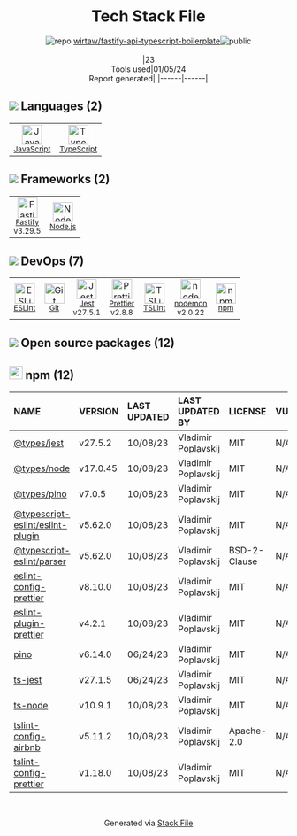 <!--
&lt;--- Readme.md Snippet without images Start ---&gt;
## Tech Stack
wirtaw/fastify-api-typescript-boilerplate is built on the following main stack:

- [Jest](http://facebook.github.io/jest/) – Javascript Testing Framework
- [Node.js](http://nodejs.org/) – Frameworks (Full Stack)
- [JavaScript](https://developer.mozilla.org/en-US/docs/Web/JavaScript) – Languages
- [TypeScript](http://www.typescriptlang.org) – Languages
- [ESLint](http://eslint.org/) – Code Review
- [TSLint](https://github.com/palantir/tslint) – Code Review
- [nodemon](http://nodemon.io/) – node.js Application Monitoring
- [Prettier](https://prettier.io/) – Code Review
- [Fastify](http://www.fastify.io/) – Microframeworks (Backend)

Full tech stack [here](/techstack.md)

&lt;--- Readme.md Snippet without images End ---&gt;

&lt;--- Readme.md Snippet with images Start ---&gt;
## Tech Stack
wirtaw/fastify-api-typescript-boilerplate is built on the following main stack:

- <img width='25' height='25' src='https://img.stackshare.io/service/830/jest.png' alt='Jest'/> [Jest](http://facebook.github.io/jest/) – Javascript Testing Framework
- <img width='25' height='25' src='https://img.stackshare.io/service/1011/n1JRsFeB_400x400.png' alt='Node.js'/> [Node.js](http://nodejs.org/) – Frameworks (Full Stack)
- <img width='25' height='25' src='https://img.stackshare.io/service/1209/javascript.jpeg' alt='JavaScript'/> [JavaScript](https://developer.mozilla.org/en-US/docs/Web/JavaScript) – Languages
- <img width='25' height='25' src='https://img.stackshare.io/service/1612/bynNY5dJ.jpg' alt='TypeScript'/> [TypeScript](http://www.typescriptlang.org) – Languages
- <img width='25' height='25' src='https://img.stackshare.io/service/3337/Q4L7Jncy.jpg' alt='ESLint'/> [ESLint](http://eslint.org/) – Code Review
- <img width='25' height='25' src='https://img.stackshare.io/service/5561/303157.png' alt='TSLint'/> [TSLint](https://github.com/palantir/tslint) – Code Review
- <img width='25' height='25' src='https://img.stackshare.io/service/5577/preview.png' alt='nodemon'/> [nodemon](http://nodemon.io/) – node.js Application Monitoring
- <img width='25' height='25' src='https://img.stackshare.io/service/7035/default_66f265943abed56bcdbfca1c866a4261b1fbb063.jpg' alt='Prettier'/> [Prettier](https://prettier.io/) – Code Review
- <img width='25' height='25' src='https://img.stackshare.io/service/7609/24939410.png' alt='Fastify'/> [Fastify](http://www.fastify.io/) – Microframeworks (Backend)

Full tech stack [here](/techstack.md)

&lt;--- Readme.md Snippet with images End ---&gt;
-->
<div align="center">

# Tech Stack File
![](https://img.stackshare.io/repo.svg "repo") [wirtaw/fastify-api-typescript-boilerplate](https://github.com/wirtaw/fastify-api-typescript-boilerplate)![](https://img.stackshare.io/public_badge.svg "public")
<br/><br/>
|23<br/>Tools used|01/05/24 <br/>Report generated|
|------|------|
</div>

## <img src='https://img.stackshare.io/languages.svg'/> Languages (2)
<table><tr>
  <td align='center'>
  <img width='36' height='36' src='https://img.stackshare.io/service/1209/javascript.jpeg' alt='JavaScript'>
  <br>
  <sub><a href="https://developer.mozilla.org/en-US/docs/Web/JavaScript">JavaScript</a></sub>
  <br>
  <sub></sub>
</td>

<td align='center'>
  <img width='36' height='36' src='https://img.stackshare.io/service/1612/bynNY5dJ.jpg' alt='TypeScript'>
  <br>
  <sub><a href="http://www.typescriptlang.org">TypeScript</a></sub>
  <br>
  <sub></sub>
</td>

</tr>
</table>

## <img src='https://img.stackshare.io/frameworks.svg'/> Frameworks (2)
<table><tr>
  <td align='center'>
  <img width='36' height='36' src='https://img.stackshare.io/service/7609/24939410.png' alt='Fastify'>
  <br>
  <sub><a href="http://www.fastify.io/">Fastify</a></sub>
  <br>
  <sub>v3.29.5</sub>
</td>

<td align='center'>
  <img width='36' height='36' src='https://img.stackshare.io/service/1011/n1JRsFeB_400x400.png' alt='Node.js'>
  <br>
  <sub><a href="http://nodejs.org/">Node.js</a></sub>
  <br>
  <sub></sub>
</td>

</tr>
</table>

## <img src='https://img.stackshare.io/devops.svg'/> DevOps (7)
<table><tr>
  <td align='center'>
  <img width='36' height='36' src='https://img.stackshare.io/service/3337/Q4L7Jncy.jpg' alt='ESLint'>
  <br>
  <sub><a href="http://eslint.org/">ESLint</a></sub>
  <br>
  <sub></sub>
</td>

<td align='center'>
  <img width='36' height='36' src='https://img.stackshare.io/service/1046/git.png' alt='Git'>
  <br>
  <sub><a href="http://git-scm.com/">Git</a></sub>
  <br>
  <sub></sub>
</td>

<td align='center'>
  <img width='36' height='36' src='https://img.stackshare.io/service/830/jest.png' alt='Jest'>
  <br>
  <sub><a href="http://facebook.github.io/jest/">Jest</a></sub>
  <br>
  <sub>v27.5.1</sub>
</td>

<td align='center'>
  <img width='36' height='36' src='https://img.stackshare.io/service/7035/default_66f265943abed56bcdbfca1c866a4261b1fbb063.jpg' alt='Prettier'>
  <br>
  <sub><a href="https://prettier.io/">Prettier</a></sub>
  <br>
  <sub>v2.8.8</sub>
</td>

<td align='center'>
  <img width='36' height='36' src='https://img.stackshare.io/service/5561/303157.png' alt='TSLint'>
  <br>
  <sub><a href="https://github.com/palantir/tslint">TSLint</a></sub>
  <br>
  <sub></sub>
</td>

<td align='center'>
  <img width='36' height='36' src='https://img.stackshare.io/service/5577/preview.png' alt='nodemon'>
  <br>
  <sub><a href="http://nodemon.io/">nodemon</a></sub>
  <br>
  <sub>v2.0.22</sub>
</td>

<td align='center'>
  <img width='36' height='36' src='https://img.stackshare.io/service/1120/lejvzrnlpb308aftn31u.png' alt='npm'>
  <br>
  <sub><a href="https://www.npmjs.com/">npm</a></sub>
  <br>
  <sub></sub>
</td>

</tr>
</table>


## <img src='https://img.stackshare.io/group.svg' /> Open source packages (12)</h2>

## <img width='24' height='24' src='https://img.stackshare.io/service/1120/lejvzrnlpb308aftn31u.png'/> npm (12)

|NAME|VERSION|LAST UPDATED|LAST UPDATED BY|LICENSE|VULNERABILITIES|
|:------|:------|:------|:------|:------|:------|
|[@types/jest](https://www.npmjs.com/@types/jest)|v27.5.2|10/08/23|Vladimir Poplavskij |MIT|N/A|
|[@types/node](https://www.npmjs.com/@types/node)|v17.0.45|10/08/23|Vladimir Poplavskij |MIT|N/A|
|[@types/pino](https://www.npmjs.com/@types/pino)|v7.0.5|10/08/23|Vladimir Poplavskij |MIT|N/A|
|[@typescript-eslint/eslint-plugin](https://www.npmjs.com/@typescript-eslint/eslint-plugin)|v5.62.0|10/08/23|Vladimir Poplavskij |MIT|N/A|
|[@typescript-eslint/parser](https://www.npmjs.com/@typescript-eslint/parser)|v5.62.0|10/08/23|Vladimir Poplavskij |BSD-2-Clause|N/A|
|[eslint-config-prettier](https://www.npmjs.com/eslint-config-prettier)|v8.10.0|10/08/23|Vladimir Poplavskij |MIT|N/A|
|[eslint-plugin-prettier](https://www.npmjs.com/eslint-plugin-prettier)|v4.2.1|10/08/23|Vladimir Poplavskij |MIT|N/A|
|[pino](https://www.npmjs.com/pino)|v6.14.0|06/24/23|Vladimir Poplavskij |MIT|N/A|
|[ts-jest](https://www.npmjs.com/ts-jest)|v27.1.5|06/24/23|Vladimir Poplavskij |MIT|N/A|
|[ts-node](https://www.npmjs.com/ts-node)|v10.9.1|10/08/23|Vladimir Poplavskij |MIT|N/A|
|[tslint-config-airbnb](https://www.npmjs.com/tslint-config-airbnb)|v5.11.2|10/08/23|Vladimir Poplavskij |Apache-2.0|N/A|
|[tslint-config-prettier](https://www.npmjs.com/tslint-config-prettier)|v1.18.0|10/08/23|Vladimir Poplavskij |MIT|N/A|

<br/>
<div align='center'>

Generated via [Stack File](https://github.com/marketplace/stack-file)
